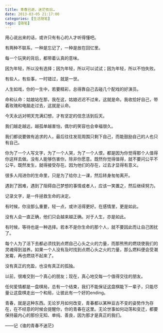 ```yaml
---
title: 青春已逝，迷茫依旧…
date: 2013-03-05 21:17:00
categories: [生活随笔]
tags: [随笔]
---
```


用心说出来的话，或许只有有心的人才听得懂吧。

有两种不联系，一种是忘记了，一种是放在回忆里。

每一个玩笑的背后，都带着认真的意味。

因为年轻，所以没有选择；因为年轻，所以可以试试；因为年轻，所以不怕失败。

有些人，有些事，一时错过，就是一世。

人生如戏，你的一生中，若要精彩，总得靠自己去碰几个配戏的好演员。

命和认命：姑娘站在那，我在这，姑娘迟迟不过来，这就是命。我收拾好自己，带着玫瑰和电脑走过去，这就是认命。

今天永远对明天充满幻想，才有坚定的信念活到后天。

我们越走越远，越孤单越害怕，偶尔的笑容也会幸福很久。

我们都说要做有追求的人，最后往往发现周围只剩下自己，而能鼓励自己的人也只有自己。

你为了一个人写文字，为了一个人哭，为了一个人恨，都是因为你觉得那个人值得你这样去做。没有人能够伤害你，除非你愿意。既然你觉得值得，就不要问公平不公平。既然发生，就得接受存在。因为他们的存在，过去才显得有意义。

很多人闯进你的生命里，只是为了给你上一课，然后转身匆匆离开。

遇到了困难，遇到了阻碍自己梦想的事情或者人，应该一笑置之，然后继续努力。

记录文字，是一件拯救生命的决定。

有时候，你没那么重要，轻一点，或许活得更好。在感情里，更是如此。

没有人会一直正确，他们只会越来越正确。对于人生，亦是如此。

有时候，等待也是一种选择。若本不是你生命的那个人，就不要因此而让自己困扰了。

每个人为了活下去都必须找到点燃自己心头之火的力量，而那熊熊的燃烧使我们的灵魂得到滋养。如果一个人没有及时找到点燃心头之火的力量，那么燃料便会受潮发霉，再也燃烧不起来了。

没有真正的充盈，也没有真正的孤独。

以前，很难交到一个真心的朋友；现在，真心地交每一个值得交往的朋友。

任何爱情都是一盘棋局，总有一个结束，我们不能保证这盘棋能下一辈子，只能尽量让这盘棋走出一个和局，让彼此有一个好的ending。

青春，就是这种东西。无论岁月如何改变，青春都以某种亘古不变的姿势作为存在，在不经意的时候会提醒你，你的青春在这里。无论世事如何动荡和变迁，都要保持最内心的那份无知、单纯、善良，因为那才是真正的我们。


——记《谁的青春不迷茫》 
